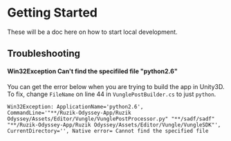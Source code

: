 # Getting Started

These will be a doc here on how to start local development.

## Troubleshooting

#### Win32Exception Can't find the specifiled file "python2.6"

You can get the error below when you are trying to build the app in Unity3D. To fix, change `FileName` on line 44 in `VunglePostBuilder.cs` to just `python`.

```
Win32Exception: ApplicationName='python2.6', 
CommandLine='"**/Ruzik-Odyssey-App/Ruzik Odyssey/Assets/Editor/Vungle/VunglePostProcessor.py" "**/sadf/sadf" "**/Ruzik-Odyssey-App/Ruzik Odyssey/Assets/Editor/Vungle/VungleSDK"', CurrentDirectory='', Native error= Cannot find the specified file
```
